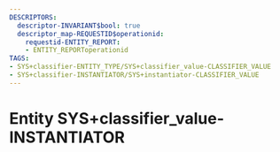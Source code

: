 ```yaml
---
DESCRIPTORS:
  descriptor-INVARIANT$bool: true
  descriptor_map-REQUESTID$operationid:
    requestid-ENTITY_REPORT:
    - ENTITY_REPORToperationid
TAGS:
- SYS+classifier-ENTITY_TYPE/SYS+classifier_value-CLASSIFIER_VALUE
- SYS+classifier-INSTANTIATOR/SYS+instantiator-CLASSIFIER_VALUE
---
```

# Entity SYS+classifier_value-INSTANTIATOR

